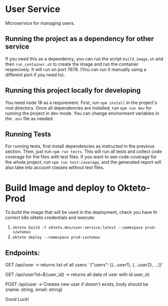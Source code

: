 # User Service

Microservice for managing users.

## Running the project as a dependency for other service

If you need this as a dependency, you can run the script `build_image.sh` and then `run_container.sh` to create the image and run the container respecively. It will run on port 7878. (You can run it manually using a different port if you need to).

## Running this project locally for developing

You need node 18 as a requirement. First, run `npm install` in the project's root directory. Once all dependencies are installed, run `npm run dev` for running the project in dev mode. You can change environment variables in the `.env` file as needed.

## Running Tests

For running tests, first install dependencies as instructed in the previous section. Then, just run `npm run tests`. This will run all tests and collect code coverage for the files _with_ test files. If you want to see code coverage for the whole project, run `npm run test:coverage`, and the generated report will also take into account classes without test files.

# Build Image and deploy to Okteto-Prod

To build the image that will be used in the deployment, check you have th correct k8s okteto credentials and execute:

1. `okteto build -t okteto.dev/user-service:latest --namespace prod-szwtomas`
2. `okteto deploy --namespace prod-szwtomas`

## Endpoints:

GET /api/user -> returns list of all users: '{"users": [{...user1}, {...user2}, ...]}'

GET /api/user?id=${user_id} -> returns all data of user with id user_id:

POST /api/user -> Creates new user if doesn't exists, body should be {name: string, email: string}

Good Luck!
